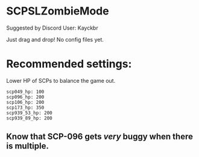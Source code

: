 # SCPSLZombieMode

Suggested by Discord User: Kayckbr

Just drag and drop! No config files yet.

# Recommended settings:

Lower HP of SCPs to balance the game out.

```
scp049_hp: 100
scp096_hp: 200
scp106_hp: 200
scp173_hp: 350
scp939_53_hp: 200
scp939_89_hp: 200
```

## Know that SCP-096 gets *very* buggy when there is multiple.